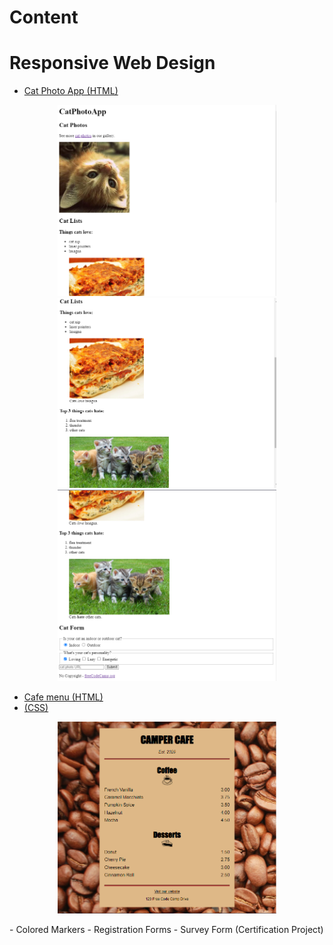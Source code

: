 # Content 

# Responsive Web Design
- <a href="/ModuleBuilds/FreeCodeCamp/CatSurveyForm/index.html"> Cat Photo App (HTML) </a>

<p align="center">
  <img src="./images/FreecodeCamp/1.0.png" width="350" title="1.0">
  <img src="./images/FreecodeCamp/1.1.png" width="350" title="1.1">
  <img src="./images/FreecodeCamp/1.2.png" width="350" title="1.2">
</p>

- <a href="/ModuleBuilds/FreeCodeCamp/CafeMenu/index.html">Cafe menu (HTML)</a>
- <a href="/ModuleBuilds/FreeCodeCamp/CafeMenu/styles.css">(CSS)</a>
<p align="center">
  <img src="./images/FreecodeCamp/2.png" width="350" title="hover text">
</p>
- Colored Markers 
- Registration Forms
- Survey Form (Certification Project)
